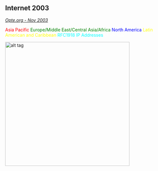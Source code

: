 ## Internet 2003

_[Opte.org - Nov 2003 ](http://www.opte.org/the-internet/)_

<span style="font-size:14px">
 <span style="color:red;">Asia Pacific</span> 
 <span style="color:green;">Europe/Middle East/Central Asia/Africa</span> 
 <span style="color:blue;">North America</span> 
 <span style="color:yellow;">Latin American and Caribbean</span> 
 <span style="color:cyan;">RFC1918 IP Addresses</span> 
 <span style="color:white;">Unknown</span>
</span>  

<img src="http://dev2.opte.org/wp-content/uploads/2014/04/about-img-2.png" alt="alt tag" 
	style="width: 400px;
">

